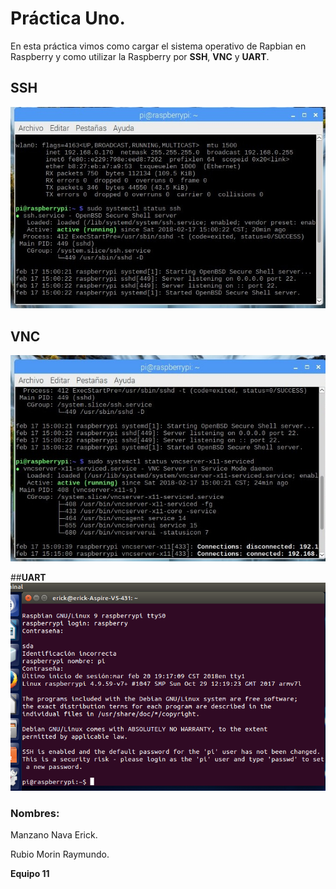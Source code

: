 # **Práctica Uno.**
En esta práctica vimos como cargar el sistema operativo de Rapbian en Raspberry y como utilizar la Raspberry por **SSH**, **VNC** y **UART**.

## **SSH**
![ Iimagen con ssh](https://github.com/Eriick08/embebidos-18-2/blob/master/practicas/prac1.UsoRasp/equipo11/VNC.jpg)


## **VNC**  
![ Iimagen con vnc](https://github.com/Eriick08/embebidos-18-2/blob/master/practicas/prac1.UsoRasp/equipo11/SSH.jpg)


##**UART**  
![ Iimagen con uart](https://github.com/Eriick08/embebidos-18-2/blob/master/practicas/prac1.UsoRasp/equipo11/UART.png)

### **Nombres**:
Manzano Nava Erick.
 
 Rubio Morin Raymundo.
  
  **Equipo 11**


